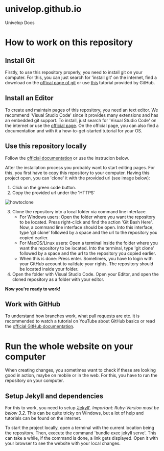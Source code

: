 # univelop.github.io
Univelop Docs

# How to work on this repository
## Install Git
Firstly, to use this repository properly, you need to install git on your computer.
For this, you can just search for 'install git' on the internet, find a download on the [offical page of git](https://git-scm.com/) or use [this](https://github.com/git-guides/install-git) tutorial provided by GitHub.

## Install an Editor
To create and maintain pages of this repository, you need an text editor. We recommend 'Visual Studio Code' since it provides many extensions and has an embedded git support.
To install, just search for 'Visual Studio Code' on the internet or use the [official page](https://code.visualstudio.com/).
On the official page, you can also find a documentation and with it a how-to-get-started tutorial for your OS.

## Use this repository locally
Follow the [official documentation](https://docs.github.com/en/repositories/creating-and-managing-repositories/cloning-a-repository) or use the instrucion below.

After the installation process you probably want to start editing pages. For this, you first have to copy this repository to your computer.
Having this project open, you can 'clone' it with the provided url (see image below):
1. Click on the green code button.
2. Copy the provided url under the 'HTTPS'

![howtoclone](https://github.com/univelop/univelop.github.io/assets/81417798/7f9bad65-058b-4b52-aca0-1fc009ed116e)

3. Clone the repository into a local folder via command line interface.
   - For Windows users: Open the folder where you want the repository to be located. Press right-click and find the action 'Git Bash Here'. Now, a command line interface should be open. Into this interface, type 'git clone' followed by a space and the url to the repository you copied earlier.
   - For MacOS/Linux users: Open a terminal inside the folder where you want the repository to be located. Into the terminal, type 'git clone' followed by a space and the url to the repository you copied earlier.
   - When this is done: Press enter. Sometimes, you have to login with your GitHub account to validate your rights. The repository should be located inside your folder.
4. Open the folder with Visual Studio Code. Open your Editor, and open the cloned repository as a folder with your editor.

**Now you're ready to work!**

## Work with GitHub

To understand how branches work, what pull requests are etc. it is recommended to watch a tutorial on YouTube about GitHub basics or read the [official GitHub documentation](https://docs.github.com/en).

# Run the whole website on your computer

When creating changes, you sometimes want to check if these are looking good in action, maybe on mobile or in the web. For this, you have to run the repository on your computer.

## Setup Jekyll and dependencies

For this to work, you need to setup ['Jekyll'](https://jekyllrb.com/docs/). *Important: Ruby-Version must be below 3.2*. This can be quite tricky on Windows, but a lot of help and tutorials can be found on the internet.


To start the project locally, open a terminal with the current location being the repository. 
Then, execute the command 'bundle exec jekyll serve'. This can take a while, if the command is done, a link gets displayed. 
Open it with your browser to see the website with your local changes.
